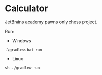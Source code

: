 # Calculator
JetBrains academy pawns only chess project.

Run:
- Windows
```
.\gradlew.bat run
```

- Linux
```
sh ./gradlew run
```
